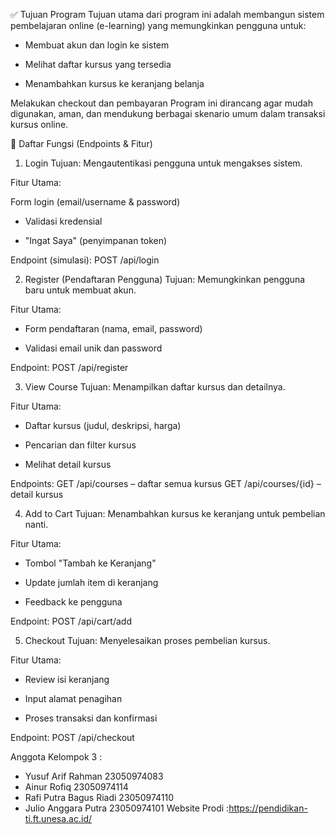 ✅ Tujuan Program
Tujuan utama dari program ini adalah membangun sistem pembelajaran online (e-learning) yang memungkinkan pengguna untuk:

- Membuat akun dan login ke sistem

- Melihat daftar kursus yang tersedia

- Menambahkan kursus ke keranjang belanja

Melakukan checkout dan pembayaran
Program ini dirancang agar mudah digunakan, aman, dan mendukung berbagai skenario umum dalam transaksi kursus online.

🧩 Daftar Fungsi (Endpoints & Fitur)
1. Login
Tujuan: Mengautentikasi pengguna untuk mengakses sistem.

Fitur Utama:

Form login (email/username & password)

- Validasi kredensial

- "Ingat Saya" (penyimpanan token)

Endpoint (simulasi):
POST /api/login

2. Register (Pendaftaran Pengguna)
Tujuan: Memungkinkan pengguna baru untuk membuat akun.

Fitur Utama:

- Form pendaftaran (nama, email, password)

- Validasi email unik dan password

Endpoint:
POST /api/register

3. View Course
Tujuan: Menampilkan daftar kursus dan detailnya.

Fitur Utama:

- Daftar kursus (judul, deskripsi, harga)

- Pencarian dan filter kursus

- Melihat detail kursus

Endpoints:
GET /api/courses – daftar semua kursus
GET /api/courses/{id} – detail kursus

4. Add to Cart
Tujuan: Menambahkan kursus ke keranjang untuk pembelian nanti.

Fitur Utama:

- Tombol "Tambah ke Keranjang"

- Update jumlah item di keranjang

- Feedback ke pengguna

Endpoint:
POST /api/cart/add

5. Checkout
Tujuan: Menyelesaikan proses pembelian kursus.

Fitur Utama:

- Review isi keranjang

- Input alamat penagihan

- Proses transaksi dan konfirmasi

Endpoint:
POST /api/checkout


Anggota Kelompok 3 :
- Yusuf Arif Rahman 23050974083
- Ainur Rofiq 23050974114
- Rafi Putra Bagus Riadi 23050974110
- Julio Anggara Putra 23050974101
Website Prodi :https://pendidikan-ti.ft.unesa.ac.id/
